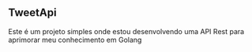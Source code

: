 <h2>TweetApi</h2>

<p>
Este é um projeto simples onde estou desenvolvendo uma API Rest para aprimorar meu conhecimento em Golang
</p>